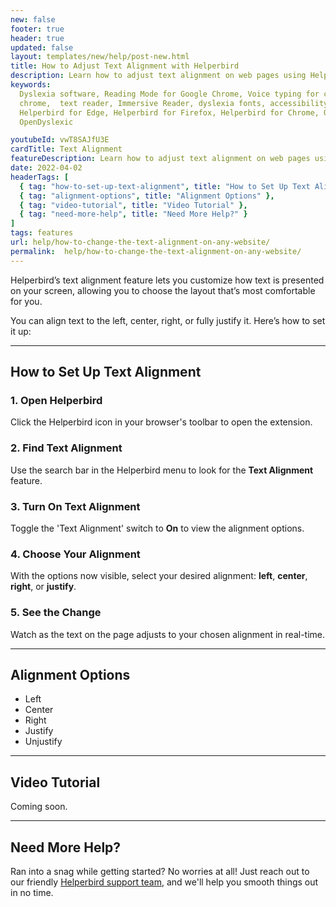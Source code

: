 ```yaml
---
new: false
footer: true
header: true
updated: false
layout: templates/new/help/post-new.html
title: How to Adjust Text Alignment with Helperbird
description: Learn how to adjust text alignment on web pages using Helperbird. This guide shows you how to easily set your preferred text alignment, whether it's left, center, right, or fully justified, for a more comfortable reading experience.
keywords:
  Dyslexia software, Reading Mode for Google Chrome, Voice typing for chrome, Text to speech for
  chrome,  text reader, Immersive Reader, dyslexia fonts, accessibility software, dyslexia software,
  Helperbird for Edge, Helperbird for Firefox, Helperbird for Chrome, Opendyslexic for Chrome,
  OpenDyslexic

youtubeId: vwT8SAJfU3E
cardTitle: Text Alignment
featureDescription: Learn how to adjust text alignment on web pages using Helperbird. This guide shows you how to easily set your preferred text alignment, whether it's left, center, right, or fully justified, for a more comfortable reading experience.
date: 2022-04-02
headerTags: [
  { tag: "how-to-set-up-text-alignment", title: "How to Set Up Text Alignment" },
  { tag: "alignment-options", title: "Alignment Options" },
  { tag: "video-tutorial", title: "Video Tutorial" },
  { tag: "need-more-help", title: "Need More Help?" }
]
tags: features
url: help/how-to-change-the-text-alignment-on-any-website/
permalink:  help/how-to-change-the-text-alignment-on-any-website/
---
```



Helperbird’s text alignment feature lets you customize how text is presented on your screen, allowing you to choose the layout that’s most comfortable for you. 

You can align text to the left, center, right, or fully justify it. Here’s how to set it up:

---

## How to Set Up Text Alignment

### 1. Open Helperbird

Click the Helperbird icon in your browser's toolbar to open the extension.

### 2. Find Text Alignment

Use the search bar in the Helperbird menu to look for the **Text Alignment** feature.

### 3. Turn On Text Alignment

Toggle the 'Text Alignment' switch to **On** to view the alignment options.

### 4. Choose Your Alignment

With the options now visible, select your desired alignment: **left**, **center**, **right**, or **justify**.

### 5. See the Change

Watch as the text on the page adjusts to your chosen alignment in real-time.

---

## Alignment Options

- Left
- Center
- Right
- Justify
- Unjustify

---

## Video Tutorial

Coming soon.

---

## Need More Help?

Ran into a snag while getting started? No worries at all! Just reach out to our friendly [Helperbird support team](/support/), and we'll help you smooth things out in no time.
